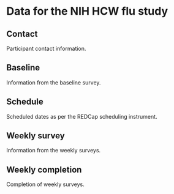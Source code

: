# Data for the NIH HCW flu study

## Contact

Participant contact information.

## Baseline

Information from the baseline survey.

## Schedule

Scheduled dates as per the REDCap scheduling instrument.

## Weekly survey

Information from the weekly surveys.

## Weekly completion

Completion of weekly surveys.
